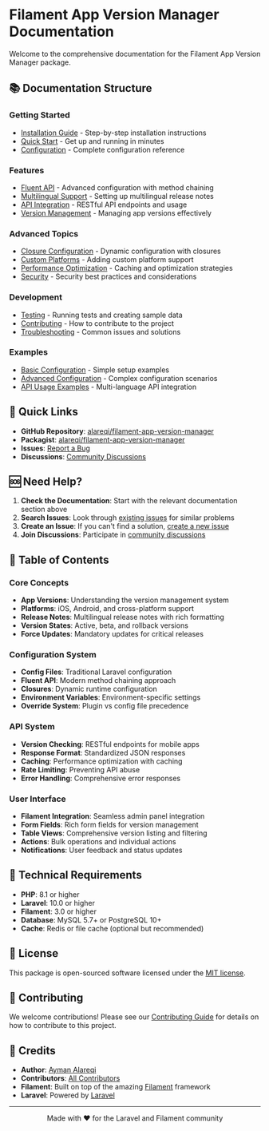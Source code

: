 # Filament App Version Manager Documentation

Welcome to the comprehensive documentation for the Filament App Version Manager package.

## 📚 Documentation Structure

### Getting Started
- [Installation Guide](installation.md) - Step-by-step installation instructions
- [Quick Start](quick-start.md) - Get up and running in minutes
- [Configuration](configuration.md) - Complete configuration reference

### Features
- [Fluent API](fluent-api.md) - Advanced configuration with method chaining
- [Multilingual Support](multilingual.md) - Setting up multilingual release notes
- [API Integration](api-integration.md) - RESTful API endpoints and usage
- [Version Management](version-management.md) - Managing app versions effectively

### Advanced Topics
- [Closure Configuration](closure-configuration.md) - Dynamic configuration with closures
- [Custom Platforms](custom-platforms.md) - Adding custom platform support
- [Performance Optimization](performance.md) - Caching and optimization strategies
- [Security](security.md) - Security best practices and considerations

### Development
- [Testing](testing.md) - Running tests and creating sample data
- [Contributing](contributing.md) - How to contribute to the project
- [Troubleshooting](troubleshooting.md) - Common issues and solutions

### Examples
- [Basic Configuration](../examples/basic-configuration.php) - Simple setup examples
- [Advanced Configuration](../examples/advanced-configuration.php) - Complex configuration scenarios
- [API Usage Examples](../examples/api-usage-examples.php) - Multi-language API integration

## 🚀 Quick Links

- **GitHub Repository**: [alareqi/filament-app-version-manager](https://github.com/alareqi/filament-app-version-manager)
- **Packagist**: [alareqi/filament-app-version-manager](https://packagist.org/packages/alareqi/filament-app-version-manager)
- **Issues**: [Report a Bug](https://github.com/alareqi/filament-app-version-manager/issues)
- **Discussions**: [Community Discussions](https://github.com/alareqi/filament-app-version-manager/discussions)

## 🆘 Need Help?

1. **Check the Documentation**: Start with the relevant documentation section above
2. **Search Issues**: Look through [existing issues](https://github.com/alareqi/filament-app-version-manager/issues) for similar problems
3. **Create an Issue**: If you can't find a solution, [create a new issue](https://github.com/alareqi/filament-app-version-manager/issues/new)
4. **Join Discussions**: Participate in [community discussions](https://github.com/alareqi/filament-app-version-manager/discussions)

## 📖 Table of Contents

### Core Concepts
- **App Versions**: Understanding the version management system
- **Platforms**: iOS, Android, and cross-platform support
- **Release Notes**: Multilingual release notes with rich formatting
- **Version States**: Active, beta, and rollback versions
- **Force Updates**: Mandatory updates for critical releases

### Configuration System
- **Config Files**: Traditional Laravel configuration
- **Fluent API**: Modern method chaining approach
- **Closures**: Dynamic runtime configuration
- **Environment Variables**: Environment-specific settings
- **Override System**: Plugin vs config file precedence

### API System
- **Version Checking**: RESTful endpoints for mobile apps
- **Response Format**: Standardized JSON responses
- **Caching**: Performance optimization with caching
- **Rate Limiting**: Preventing API abuse
- **Error Handling**: Comprehensive error responses

### User Interface
- **Filament Integration**: Seamless admin panel integration
- **Form Fields**: Rich form fields for version management
- **Table Views**: Comprehensive version listing and filtering
- **Actions**: Bulk operations and individual actions
- **Notifications**: User feedback and status updates

## 🔧 Technical Requirements

- **PHP**: 8.1 or higher
- **Laravel**: 10.0 or higher
- **Filament**: 3.0 or higher
- **Database**: MySQL 5.7+ or PostgreSQL 10+
- **Cache**: Redis or file cache (optional but recommended)

## 📝 License

This package is open-sourced software licensed under the [MIT license](../LICENSE.md).

## 🤝 Contributing

We welcome contributions! Please see our [Contributing Guide](contributing.md) for details on how to contribute to this project.

## 🙏 Credits

- **Author**: [Ayman Alareqi](https://github.com/aymanalareqi)
- **Contributors**: [All Contributors](https://github.com/alareqi/filament-app-version-manager/contributors)
- **Filament**: Built on top of the amazing [Filament](https://filamentphp.com) framework
- **Laravel**: Powered by [Laravel](https://laravel.com)

---

<div align="center">
    <p>Made with ❤️ for the Laravel and Filament community</p>
</div>
